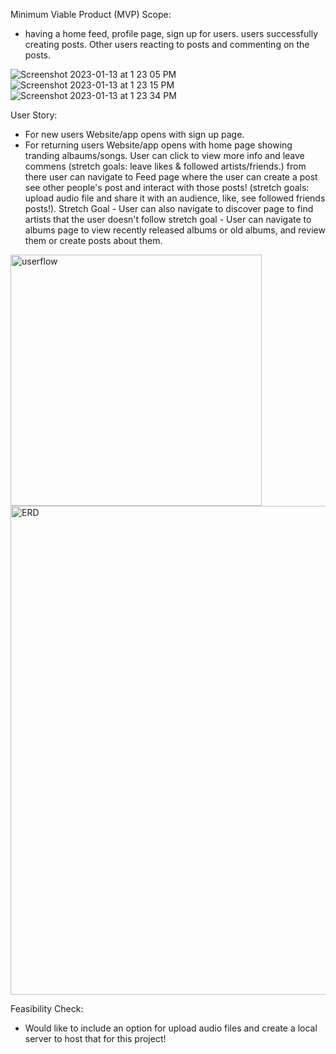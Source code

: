 
Minimum Viable Product (MVP) Scope:

- having a home feed, profile page, sign up for users. users successfully creating posts. Other users reacting to posts and commenting on the posts.

![Screenshot 2023-01-13 at 1 23 05 PM](https://user-images.githubusercontent.com/115533531/212392502-c742156d-1ece-4d46-953d-19b5b72c68f5.png)
![Screenshot 2023-01-13 at 1 23 15 PM](https://user-images.githubusercontent.com/115533531/212392514-e2bbc2f0-c096-4449-903e-5b5b6f38af9c.png)
![Screenshot 2023-01-13 at 1 23 34 PM](https://user-images.githubusercontent.com/115533531/212392518-c82ba9f3-afeb-4c76-802c-43723cd7e588.png)


User Story:
 - For new users Website/app opens with sign up page.
 - For returning users Website/app opens with home page showing tranding albaums/songs. User can click to view more info and leave commens (stretch goals: leave likes & followed artists/friends.) from there user can navigate to Feed page where the user can create a post see other people's post and interact with those posts! (stretch goals: upload audio file and share it with an audience, like, see followed friends posts!).
   Stretch Goal - User can also navigate to discover page to find artists that the user doesn't follow 
   stretch goal - User can navigate to albums page to view recently released albums or old albums, and review them or create posts about them. 

<img width="402" alt="userflow" src="https://user-images.githubusercontent.com/115533531/210595889-857610c1-ed86-4aca-b358-c2d276d08f58.png">

<img width="782" alt="ERD" src="https://user-images.githubusercontent.com/115533531/210595993-bca5c538-b034-4ff9-bd41-801e8150b5a1.png">


Feasibility Check:
- Would like to include an option for upload audio files and create a local server to host that for this project! 
